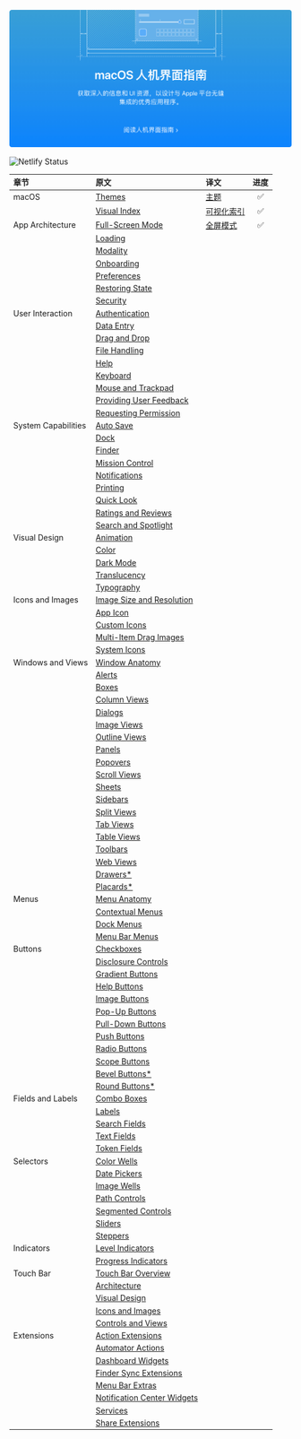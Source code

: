 [![macOS 人机交互指南](./public/images/index-hero.jpg)](/docs/1-macOS/Themes.html)

![Netlify Status](https://api.netlify.com/api/v1/badges/9747d517-1e61-415b-942e-778ebc3451b6/deploy-status)

| 章节                | 原文                                                                                                                      | 译文                                                                   | 进度  |
| :------------------ | :------------------------------------------------------------------------------------------------------------------------ | :--------------------------------------------------------------------- | :---: |
| macOS               | [Themes](https://developer.apple.com/design/human-interface-guidelines/macos/overview/themes/)                            | [主题](https://macos1.netlify.com/docs/1-macOS/Themes.html)            |   ✅   |
|                     | [Visual Index](https://developer.apple.com/design/human-interface-guidelines/macos/overview/visual-index/)                | [可视化索引](https://macos1.netlify.com/docs/1-macOS/VisualIndex.html) |   ✅   |
| App Architecture    | [Full-Screen Mode](https://developer.apple.com/design/human-interface-guidelines/macos/app-architecture/fullscreen-mode/) | [全屏模式](https://macos1.netlify.com/docs/2-AppArchitecture/FullScreenMode.htm)                                                           |   ✅   |
|                     | [Loading]()                                                                                                               |                                                                        |       |
|                     | [Modality]()                                                                                                              |                                                                        |       |
|                     | [Onboarding]()                                                                                                            |                                                                        |       |
|                     | [Preferences]()                                                                                                           |                                                                        |       |
|                     | [Restoring State]()                                                                                                       |                                                                        |       |
|                     | [Security]()                                                                                                              |                                                                        |       |
| User Interaction    | [Authentication]()                                                                                                        |                                                                        |       |
|                     | [Data Entry]()                                                                                                            |                                                                        |       |
|                     | [Drag and Drop]()                                                                                                         |                                                                        |       |
|                     | [File Handling]()                                                                                                         |                                                                        |       |
|                     | [Help]()                                                                                                                  |                                                                        |       |
|                     | [Keyboard]()                                                                                                              |                                                                        |       |
|                     | [Mouse and Trackpad]()                                                                                                    |                                                                        |       |
|                     | [Providing User Feedback]()                                                                                               |                                                                        |       |
|                     | [Requesting Permission]()                                                                                                 |                                                                        |       |
| System Capabilities | [Auto Save]()                                                                                                             |                                                                        |       |
|                     | [Dock]()                                                                                                                  |                                                                        |       |
|                     | [Finder]()                                                                                                                |                                                                        |       |
|                     | [Mission Control]()                                                                                                       |                                                                        |       |
|                     | [Notifications]()                                                                                                         |                                                                        |       |
|                     | [Printing]()                                                                                                              |                                                                        |       |
|                     | [Quick Look]()                                                                                                            |                                                                        |       |
|                     | [Ratings and Reviews]()                                                                                                   |                                                                        |       |
|                     | [Search and Spotlight]()                                                                                                  |                                                                        |       |
| Visual Design       | [Animation]()                                                                                                             |                                                                        |       |
|                     | [Color]()                                                                                                                 |                                                                        |       |
|                     | [Dark Mode]()                                                                                                             |                                                                        |       |
|                     | [Translucency]()                                                                                                          |                                                                        |       |
|                     | [Typography]()                                                                                                            |                                                                        |       |
| Icons and Images    | [Image Size and Resolution]()                                                                                             |                                                                        |       |
|                     | [App Icon]()                                                                                                              |                                                                        |       |
|                     | [Custom Icons]()                                                                                                          |                                                                        |       |
|                     | [Multi-Item Drag Images]()                                                                                                |                                                                        |       |
|                     | [System Icons]()                                                                                                          |                                                                        |       |
| Windows and Views   | [Window Anatomy]()                                                                                                        |                                                                        |       |
|                     | [Alerts]()                                                                                                                |                                                                        |       |
|                     | [Boxes]()                                                                                                                 |                                                                        |       |
|                     | [Column Views]()                                                                                                          |                                                                        |       |
|                     | [Dialogs]()                                                                                                               |                                                                        |       |
|                     | [Image Views]()                                                                                                           |                                                                        |       |
|                     | [Outline Views]()                                                                                                         |                                                                        |       |
|                     | [Panels]()                                                                                                                |                                                                        |       |
|                     | [Popovers]()                                                                                                              |                                                                        |       |
|                     | [Scroll Views]()                                                                                                          |                                                                        |       |
|                     | [Sheets]()                                                                                                                |                                                                        |       |
|                     | [Sidebars]()                                                                                                              |                                                                        |       |
|                     | [Split Views]()                                                                                                           |                                                                        |       |
|                     | [Tab Views]()                                                                                                             |                                                                        |       |
|                     | [Table Views]()                                                                                                           |                                                                        |       |
|                     | [Toolbars]()                                                                                                              |                                                                        |       |
|                     | [Web Views]()                                                                                                             |                                                                        |       |
|                     | [Drawers*]()                                                                                                              |                                                                        |       |
|                     | [Placards*]()                                                                                                             |                                                                        |       |
| Menus               | [Menu Anatomy]()                                                                                                          |                                                                        |       |
|                     | [Contextual Menus]()                                                                                                      |                                                                        |       |
|                     | [Dock Menus]()                                                                                                            |                                                                        |       |
|                     | [Menu Bar Menus]()                                                                                                        |                                                                        |       |
| Buttons             | [Checkboxes]()                                                                                                            |                                                                        |       |
|                     | [Disclosure Controls]()                                                                                                   |                                                                        |       |
|                     | [Gradient Buttons]()                                                                                                      |                                                                        |       |
|                     | [Help Buttons]()                                                                                                          |                                                                        |       |
|                     | [Image Buttons]()                                                                                                         |                                                                        |       |
|                     | [Pop-Up Buttons]()                                                                                                        |                                                                        |       |
|                     | [Pull-Down Buttons]()                                                                                                     |                                                                        |       |
|                     | [Push Buttons]()                                                                                                          |                                                                        |       |
|                     | [Radio Buttons]()                                                                                                         |                                                                        |       |
|                     | [Scope Buttons]()                                                                                                         |                                                                        |       |
|                     | [Bevel Buttons*]()                                                                                                        |                                                                        |       |
|                     | [Round Buttons*]()                                                                                                        |                                                                        |       |
| Fields and Labels   | [Combo Boxes]()                                                                                                           |                                                                        |       |
|                     | [Labels]()                                                                                                                |                                                                        |       |
|                     | [Search Fields]()                                                                                                         |                                                                        |       |
|                     | [Text Fields]()                                                                                                           |                                                                        |       |
|                     | [Token Fields]()                                                                                                          |                                                                        |       |
| Selectors           | [Color Wells]()                                                                                                           |                                                                        |       |
|                     | [Date Pickers]()                                                                                                          |                                                                        |       |
|                     | [Image Wells]()                                                                                                           |                                                                        |       |
|                     | [Path Controls]()                                                                                                         |                                                                        |       |
|                     | [Segmented Controls]()                                                                                                    |                                                                        |       |
|                     | [Sliders]()                                                                                                               |                                                                        |       |
|                     | [Steppers]()                                                                                                              |                                                                        |       |
| Indicators          | [Level Indicators]()                                                                                                      |                                                                        |       |
|                     | [Progress Indicators]()                                                                                                   |                                                                        |       |
| Touch Bar           | [Touch Bar Overview]()                                                                                                    |                                                                        |       |
|                     | [Architecture]()                                                                                                          |                                                                        |       |
|                     | [Visual Design]()                                                                                                         |                                                                        |       |
|                     | [Icons and Images]()                                                                                                      |                                                                        |       |
|                     | [Controls and Views]()                                                                                                    |                                                                        |       |
| Extensions          | [Action Extensions]()                                                                                                     |                                                                        |       |
|                     | [Automator Actions]()                                                                                                     |                                                                        |       |
|                     | [Dashboard Widgets]()                                                                                                     |                                                                        |       |
|                     | [Finder Sync Extensions]()                                                                                                |                                                                        |       |
|                     | [Menu Bar Extras]()                                                                                                       |                                                                        |       |
|                     | [Notification Center Widgets]()                                                                                           |                                                                        |       |
|                     | [Services]()                                                                                                              |                                                                        |       |
|                     | [Share Extensions]()                                                                                                      |                                                                        |       |